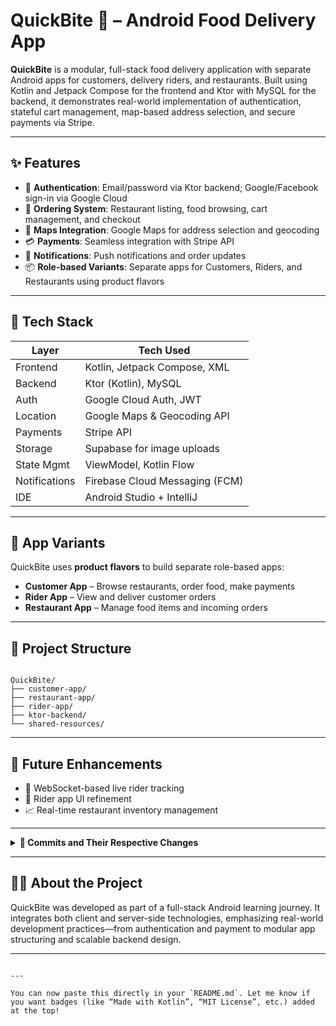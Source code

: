 # QuickBite 🍔 – Android Food Delivery App

**QuickBite** is a modular, full-stack food delivery application with separate Android apps for customers, delivery riders, and restaurants. Built using Kotlin and Jetpack Compose for the frontend and Ktor with MySQL for the backend, it demonstrates real-world implementation of authentication, stateful cart management, map-based address selection, and secure payments via Stripe.

---

## ✨ Features

- 🔐 **Authentication**: Email/password via Ktor backend; Google/Facebook sign-in via Google Cloud  
- 🛒 **Ordering System**: Restaurant listing, food browsing, cart management, and checkout  
- 📍 **Maps Integration**: Google Maps for address selection and geocoding  
- 💳 **Payments**: Seamless integration with Stripe API  
- 🔔 **Notifications**: Push notifications and order updates  
- 📦 **Role-based Variants**: Separate apps for Customers, Riders, and Restaurants using product flavors  

---

## 🧱 Tech Stack

| Layer         | Tech Used                        |
|--------------|----------------------------------|
| Frontend     | Kotlin, Jetpack Compose, XML     |
| Backend      | Ktor (Kotlin), MySQL             |
| Auth         | Google Cloud Auth, JWT           |
| Location     | Google Maps & Geocoding API      |
| Payments     | Stripe API                       |
| Storage      | Supabase for image uploads       |
| State Mgmt   | ViewModel, Kotlin Flow           |
| Notifications| Firebase Cloud Messaging (FCM)   |
| IDE          | Android Studio + IntelliJ        |

---

## 📲 App Variants

QuickBite uses **product flavors** to build separate role-based apps:

- **Customer App** – Browse restaurants, order food, make payments  
- **Rider App** – View and deliver customer orders  
- **Restaurant App** – Manage food items and incoming orders  

---

## 📂 Project Structure

```

QuickBite/
├── customer-app/
├── restaurant-app/
├── rider-app/
├── ktor-backend/
└── shared-resources/

```

---

## 🚀 Future Enhancements

- 📍 WebSocket-based live rider tracking  
- 🔧 Rider app UI refinement  
- 📈 Real-time restaurant inventory management  

---

<details>
<summary><strong>📜 Commits and Their Respective Changes</strong></summary>

```

1. Implemented splash screen and fixed theme overlay issues
2. Setup Retrofit, fonts, Dagger-Hilt for DI
3. Designed Sign-Up screen and ViewModel
4. Enabled Sign-Up with backend, learned networking concepts (client-server via IP)
5. Implemented navigation and sign-in functionality
6. Completed Google sign-in and transition animations
7. Handled edge cases in authentication, JWT session setup, started Home screen
8. Implemented restaurant list, menus, shared animations
9. Completed Cart, bottom nav, food details, maps/address structure
10. Map integration initiated
11. Payment integration initiated
12. Google Maps and Stripe both functional
13. Order history/categorization + push notifications + notification UI
14. Implemented product flavors for Customer, Rider, Restaurant
15. Finalized and tested all three variants. Project is complete.

```

</details>

---

## 👨‍💻 About the Project

QuickBite was developed as part of a full-stack Android learning journey. It integrates both client and server-side technologies, emphasizing real-world development practices—from authentication and payment to modular app structuring and scalable backend design.

---

```

---

You can now paste this directly in your `README.md`. Let me know if you want badges (like “Made with Kotlin”, “MIT License”, etc.) added at the top!
